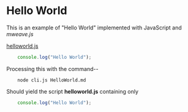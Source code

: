 
# Hello World

This is an example of "Hello World" implemented with JavaScript and _mweave.js_

[helloworld.js](helloworld.js)
```JavaScript
    console.log("Hello World");
```

Processing this with the command--

```Shell
    node cli.js HelloWorld.md
```

Should yield the script **helloworld.js** containing only

```JavaScript
    console.log("Hello World");
```

